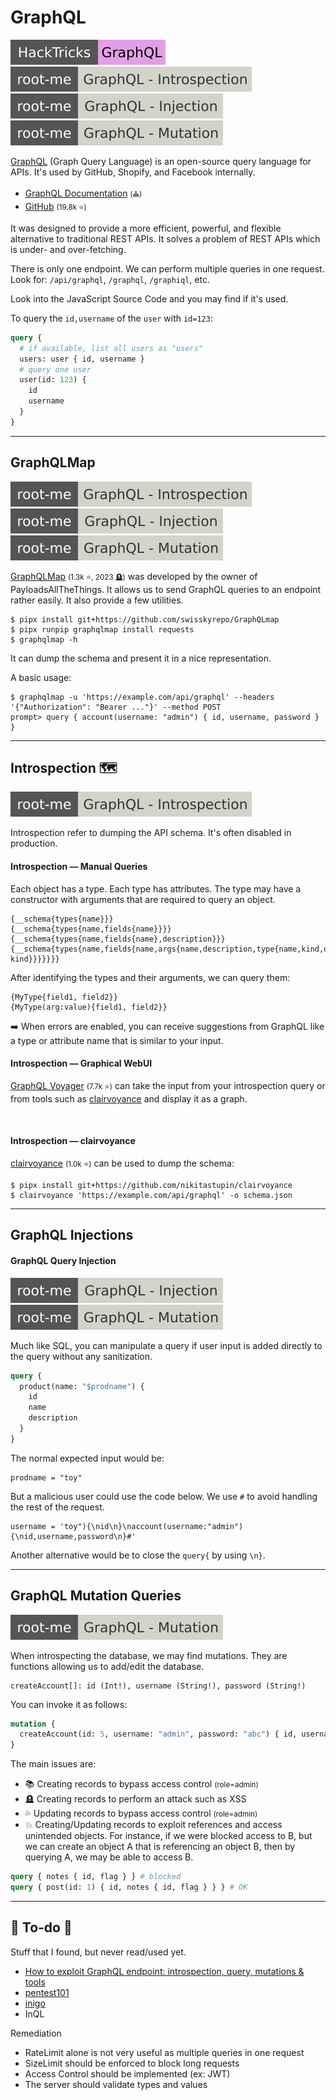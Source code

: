 # GraphQL

[![graphql](../../../../cybersecurity/_badges/hacktricks/graphql.svg)](https://book.hacktricks.xyz/network-services-pentesting/pentesting-web/graphql)
[![graphql_introspection](../../../../cybersecurity/_badges/rootme/web_server/graphql_introspection.svg)](https://www.root-me.org/en/Challenges/Web-Server/GraphQL-Introspection)
[![graphql_injection](../../../../cybersecurity/_badges/rootme/web_server/graphql_injection.svg)](https://www.root-me.org/en/Challenges/Web-Server/GraphQL-Injection)
[![graphql_mutation](../../../../cybersecurity/_badges/rootme/web_server/graphql_mutation.svg)](https://www.root-me.org/fr/Challenges/Web-Serveur/GraphQL-Mutation)

<div class="row row-cols-lg-2"><div>

[GraphQL](https://en.wikipedia.org/wiki/GraphQL) (Graph Query Language) is an open-source query language for APIs. It's used by GitHub, Shopify, and Facebook internally.

* [GraphQL Documentation](https://graphql.org/) <small>(⛪)</small>
* [GitHub](https://github.com/graphql/graphql-js) <small>(19.8k ⭐)</small>

It was designed to provide a more efficient, powerful, and flexible alternative to traditional REST APIs. It solves a problem of REST APIs which is under- and over-fetching.

There is only one endpoint. We can perform multiple queries in one request. Look for: `/api/graphql`, `/graphql`, `/graphiql`, etc.

Look into the JavaScript Source Code and you may find if it's used.
</div><div>

 To query the `id,username` of the `user` with `id=123`:

```graphql
query {
  # if available, list all users as "users"
  users: user { id, username }
  # query one user
  user(id: 123) {
    id
    username
  }
}
```
</div></div>

<hr class="sep-both">

## GraphQLMap

[![graphql_introspection](../../../../cybersecurity/_badges/rootme/web_server/graphql_introspection.svg)](https://www.root-me.org/en/Challenges/Web-Server/GraphQL-Introspection)
[![graphql_injection](../../../../cybersecurity/_badges/rootme/web_server/graphql_injection.svg)](https://www.root-me.org/en/Challenges/Web-Server/GraphQL-Injection)
[![graphql_mutation](../../../../cybersecurity/_badges/rootme/web_server/graphql_mutation.svg)](https://www.root-me.org/fr/Challenges/Web-Serveur/GraphQL-Mutation)

<div class="row row-cols-lg-2"><div>

[GraphQLMap](https://github.com/swisskyrepo/GraphQLmap) <small>(1.3k ⭐, 2023 🪦)</small> was developed by the owner of PayloadsAllTheThings. It allows us to send GraphQL queries to an endpoint rather easily. It also provide a few utilities.

```shell!
$ pipx install git+https://github.com/swisskyrepo/GraphQLmap
$ pipx runpip graphqlmap install requests
$ graphqlmap -h
```

It can dump the schema and present it in a nice representation.
</div><div>

A basic usage:

```shell!
$ graphqlmap -u 'https://example.com/api/graphql' --headers '{"Authorization": "Bearer ..."}' --method POST
prompt> query { account(username: "admin") { id, username, password } }
```
</div></div>

<hr class="sep-both">

## Introspection 🗺️

[![graphql_introspection](../../../../cybersecurity/_badges/rootme/web_server/graphql_introspection.svg)](https://www.root-me.org/en/Challenges/Web-Server/GraphQL-Introspection)

Introspection refer to dumping the API schema. It's often disabled in production.

<div class="row row-cols-lg-2"><div>

#### Introspection — Manual Queries

Each object has a type. Each type has attributes. The type may have a constructor with arguments that are required to query an object.

```text!
{__schema{types{name}}}
{__schema{types{name,fields{name}}}}
{__schema{types{name,fields{name},description}}}
{__schema{types{name,fields{name,args{name,description,type{name,kind,ofType{name, kind}}}}}}}
```

After identifying the types and their arguments, we can query them:

```text!
{MyType{field1, field2}}
{MyType(arg:value){field1, field2}}
```

➡️ When errors are enabled, you can receive suggestions from GraphQL like a type or attribute name that is similar to your input.
</div><div>

#### Introspection — Graphical WebUI

[GraphQL Voyager](https://graphql-kit.com/graphql-voyager/) <small>(7.7k ⭐)</small> can take the input from your introspection query or from tools such as [clairvoyance](#introspection--clairvoyance) and display it as a graph.

<br>

#### Introspection — clairvoyance

[clairvoyance](https://github.com/nikitastupin/clairvoyance) <small>(1.0k ⭐)</small> can be used to dump the schema:

```shell!
$ pipx install git+https://github.com/nikitastupin/clairvoyance
$ clairvoyance 'https://example.com/api/graphql' -o schema.json
```

</div></div>

<hr class="sep-both">

## GraphQL Injections

<div class="row row-cols-lg-2"><div>

#### GraphQL Query Injection

[![graphql_injection](../../../../cybersecurity/_badges/rootme/web_server/graphql_injection.svg)](https://www.root-me.org/en/Challenges/Web-Server/GraphQL-Injection)
[![graphql_mutation](../../../../cybersecurity/_badges/rootme/web_server/graphql_mutation.svg)](https://www.root-me.org/fr/Challenges/Web-Serveur/GraphQL-Mutation)

Much like SQL, you can manipulate a query if user input is added directly to the query without any sanitization.

```graphql
query {
  product(name: "$prodname") {
    id
    name
    description
  }
}
```

The normal expected input would be:

```js!
prodname = "toy"
```

But a malicious user could use the code below. We use `#` to avoid handling the rest of the request.

```js!
username = 'toy"){\nid\n}\naccount(username:"admin"){\nid,username,password\n}#'
```

Another alternative would be to close the `query{` by using `\n}`.
</div><div>
</div></div>

<hr class="sep-both">

## GraphQL Mutation Queries

[![graphql_mutation](../../../../cybersecurity/_badges/rootme/web_server/graphql_mutation.svg)](https://www.root-me.org/fr/Challenges/Web-Serveur/GraphQL-Mutation)

<div class="row row-cols-lg-2"><div>

When introspecting the database, we may find mutations. They are functions allowing us to add/edit the database.

```text!
createAccount[]: id (Int!), username (String!), password (String!)
```

You can invoke it as follows:

```graphql
mutation {
  createAccount(id: 5, username: "admin", password: "abc") { id, username }
}
```
</div><div>

The main issues are:

* 📚 Creating records to bypass access control <small>(role=admin)</small>
* 🪦 Creating records to perform an attack such as XSS
* 💦 Updating records to bypass access control <small>(role=admin)</small>
* 💥 Creating/Updating records to exploit references and access unintended objects. For instance, if we were blocked access to B, but we can create an object A that is referencing an object B, then by querying A, we may be able to access B.

```graphql
query { notes { id, flag } } # blocked
query { post(id: 1) { id, notes { id, flag } } } # OK
```
</div></div>

<hr class="sep-both">

## 👻 To-do 👻

Stuff that I found, but never read/used yet.

<div class="row row-cols-lg-2"><div>

* [How to exploit GraphQL endpoint: introspection, query, mutations & tools](https://www.yeswehack.com/learn-bug-bounty/how-exploit-graphql-endpoint-bug-bounty)
* [pentest101](https://escape.tech/blog/pentest101/)
* [inigo](https://inigo.io/blog/graphql_injection_attacks)
* InQL
</div><div>

Remediation

* RateLimit alone is not very useful as multiple queries in one request
* SizeLimit should be enforced to block long requests
* Access Control should be implemented (ex: JWT)
* The server should validate types and values
</div></div>